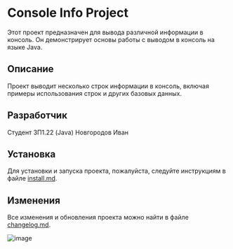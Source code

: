 # Console Info Project

Этот проект предназначен для вывода различной информации в консоль. Он демонстрирует основы работы с выводом в консоль на языке Java.

## Описание

Проект выводит несколько строк информации в консоль, включая примеры использования строк и других базовых данных.

## Разработчик

Студент 3П1.22 (Java) Новгородов Иван

## Установка

Для установки и запуска проекта, пожалуйста, следуйте инструкциям в файле [install.md](install.md).

## Изменения

Все изменения и обновления проекта можно найти в файле [changelog.md](changelog.md).

![image](https://github.com/user-attachments/assets/21be26e3-b106-428f-aaf3-c8a60fc86951)

